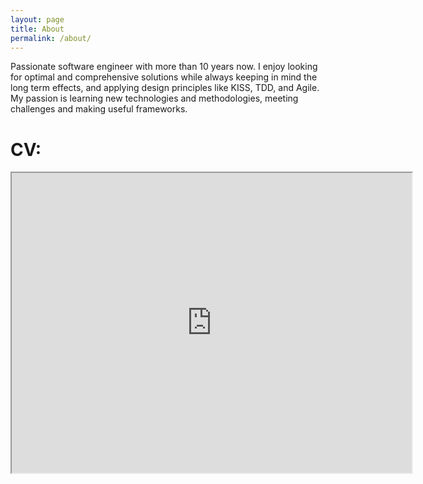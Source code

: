 ```yaml
---
layout: page
title: About
permalink: /about/
---
```

Passionate software engineer with more than 10 years now. I enjoy looking for optimal and comprehensive solutions while always keeping in mind the long term effects, and applying design principles like KISS, TDD, and Agile. My passion is learning new technologies and methodologies, meeting challenges and making useful frameworks.

# CV:

<iframe src="https://drive.google.com/file/d/1iAFNlio4zOffJy-LB-W1nORPTpvH6sr6/preview" width="640" height="480"></iframe>
